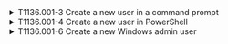 <details>
<summary>T1136.001-3 Create a new user in a command prompt
</summary>
<pre>$ NA </pre>
</details>
<details>
<summary>T1136.001-4 Create a new user in PowerShell
</summary>
<pre>$ NA </pre>
</details>
<details>
<summary>T1136.001-6 Create a new Windows admin user
</summary>
<pre>$ NA </pre>
</details>
